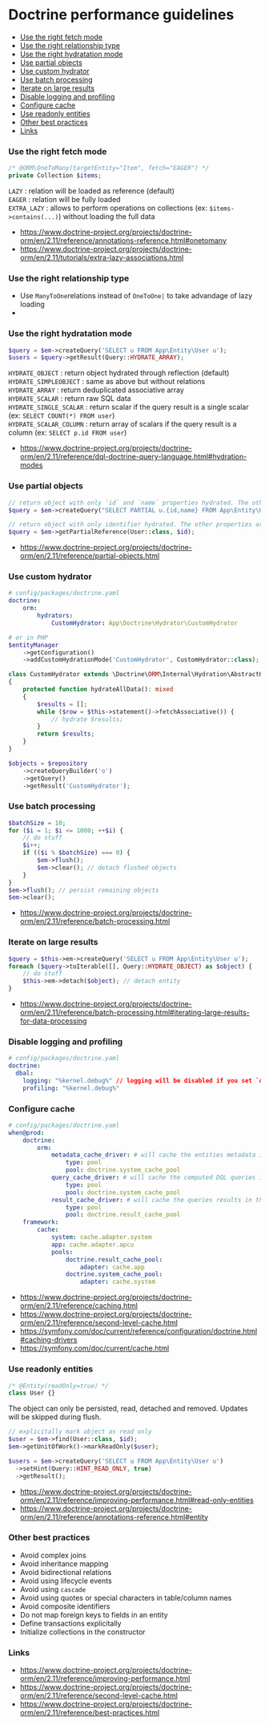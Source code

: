 # Doctrine performance guidelines

- [Use the right fetch mode](#use-the-right-fetch-mode)
- [Use the right relationship type](#use-the-right-relationship-type)
- [Use the right hydratation mode](#use-the-right-hydratation-mode)
- [Use partial objects](#use-partial-objects)
- [Use custom hydrator](#use-custom-hydrator)
- [Use batch processing](#use-batch-processing)
- [Iterate on large results](#iterate-on-large-results)
- [Disable logging and profiling](#disable-logging-and-profiling)
- [Configure cache](#configure-cache)
- [Use readonly entities](#use-readonly-entities)
- [Other best practices](#other-best-practices)
- [Links](#links)

### Use the right fetch mode
```php
/* @ORM\OneToMany(targetEntity="Item", fetch="EAGER") */
private Collection $items;
```
`LAZY` : relation will be loaded as reference (default)  
`EAGER` : relation will be fully loaded  
`EXTRA_LAZY` : allows to perform operations on collections (ex: `$items->contains(...)`) without loading the full data

- https://www.doctrine-project.org/projects/doctrine-orm/en/2.11/reference/annotations-reference.html#onetomany
- https://www.doctrine-project.org/projects/doctrine-orm/en/2.11/tutorials/extra-lazy-associations.html

### Use the right relationship type
- Use `ManyToOne`relations instead of `OneToOne|` to take advandage of lazy loading
- 
### Use the right hydratation mode
```php
$query = $em->createQuery('SELECT u FROM App\Entity\User u');
$users = $query->getResult(Query::HYDRATE_ARRAY);
```
`HYDRATE_OBJECT` : return object hydrated through reflection (default)  
`HYDRATE_SIMPLEOBJECT` : same as above but without relations  
`HYDRATE_ARRAY` : return deduplicated associative array  
`HYDRATE_SCALAR` : return raw SQL data  
`HYDRATE_SINGLE_SCALAR` : return scalar if the query result is a single scalar (ex: `SELECT COUNT(*) FROM user`)  
`HYDRATE_SCALAR_COLUMN` : return array of scalars if the query result is a column (ex: `SELECT p.id FROM user`)

- https://www.doctrine-project.org/projects/doctrine-orm/en/2.11/reference/dql-doctrine-query-language.html#hydration-modes

### Use partial objects
```php
// return object with only `id` and `name` properties hydrated. The other properties are null.
$query = $em->createQuery("SELECT PARTIAL u.{id,name} FROM App\Entity\User u");

// return object with only identifier hydrated. The other properties are null.
$query = $em->getPartialReference(User::class, $id);
```

- https://www.doctrine-project.org/projects/doctrine-orm/en/2.11/reference/partial-objects.html

### Use custom hydrator
```yaml
# config/packages/doctrine.yaml
doctrine:
    orm:
        hydrators:
            CustomHydrator: App\Doctrine\Hydrator\CustomHydrator
```
```php
# or in PHP
$entityManager
    ->getConfiguration()
    ->addCustomHydrationMode('CustomHydrator', CustomHydrator::class);
```
```php
class CustomHydrator extends \Doctrine\ORM\Internal\Hydration\AbstractHydrator
{
    protected function hydrateAllData(): mixed
    {
        $results = [];
        while ($row = $this->statement()->fetchAssociative()) {
            // hydrate $results;
        }
        return $results;
    }
}
```
```php
$objects = $repository
    ->createQueryBuilder('o')
    ->getQuery()
    ->getResult('CustomHydrator');
```

### Use batch processing
```php
$batchSize = 10;
for ($i = 1; $i <= 1000; ++$i) {
    // do stuff
    $i++;
    if (($i % $batchSize) === 0) {
        $em->flush();
        $em->clear(); // detach flushed objects
    }
}
$em->flush(); // persist remaining objects
$em->clear();
```

- https://www.doctrine-project.org/projects/doctrine-orm/en/2.11/reference/batch-processing.html

### Iterate on large results
```php
$query = $this->em->createQuery('SELECT u FROM App\Entity\User u');
foreach ($query->toIterable([], Query::HYDRATE_OBJECT) as $object) {
    // do stuff
    $this->em->detach($object); // detach entity
}
```

- https://www.doctrine-project.org/projects/doctrine-orm/en/2.11/reference/batch-processing.html#iterating-large-results-for-data-processing

### Disable logging and profiling
```yaml
# config/packages/doctrine.yaml
doctrine:
  dbal:
    logging: "%kernel.debug%" // logging will be disabled if you set `APP_DEBUG=false` in `dev` or `test` env.
    profiling: "%kernel.debug%"
```

### Configure cache
```yaml
# config/packages/doctrine.yaml
when@prod:
    doctrine:
        orm:
            metadata_cache_driver: # will cache the entities metadata in the "system" cache
                type: pool
                pool: doctrine.system_cache_pool
            query_cache_driver: # will cache the computed DQL queries in the "system" cache
                type: pool
                pool: doctrine.system_cache_pool
            result_cache_driver: # will cache the queries results in the "app" cache
                type: pool
                pool: doctrine.result_cache_pool
    framework:
        cache:
            system: cache.adapter.system
            app: cache.adapter.apcu
            pools:
                doctrine.result_cache_pool:
                    adapter: cache.app
                doctrine.system_cache_pool:
                    adapter: cache.system
```

- https://www.doctrine-project.org/projects/doctrine-orm/en/2.11/reference/caching.html
- https://www.doctrine-project.org/projects/doctrine-orm/en/2.11/reference/second-level-cache.html
- https://symfony.com/doc/current/reference/configuration/doctrine.html#caching-drivers
- https://symfony.com/doc/current/cache.html

### Use readonly entities
```php
/* @Entity(readOnly=true) */
class User {}
```
The object can only be persisted, read, detached and removed. Updates will be skipped during flush.
```php
// explicitally mark object as read only
$user = $em->find(User::class, $id);
$em->getUnitOfWork()->markReadOnly($user);

$users = $em->createQuery('SELECT u FROM App\Entity\User u')
  ->setHint(Query::HINT_READ_ONLY, true)
  ->getResult();
```

- https://www.doctrine-project.org/projects/doctrine-orm/en/2.11/reference/improving-performance.html#read-only-entities
- https://www.doctrine-project.org/projects/doctrine-orm/en/2.11/reference/annotations-reference.html#entity

### Other best practices
- Avoid complex joins
- Avoid inheritance mapping
- Avoid bidirectional relations
- Avoid using lifecycle events
- Avoid using `cascade`
- Avoid using quotes or special characters in table/column names
- Avoid composite identifiers
- Do not map foreign keys to fields in an entity
- Define transactions explicitally
- Initialize collections in the constructor

### Links
- https://www.doctrine-project.org/projects/doctrine-orm/en/2.11/reference/improving-performance.html
- https://www.doctrine-project.org/projects/doctrine-orm/en/2.11/reference/second-level-cache.html
- https://www.doctrine-project.org/projects/doctrine-orm/en/2.11/reference/best-practices.html
